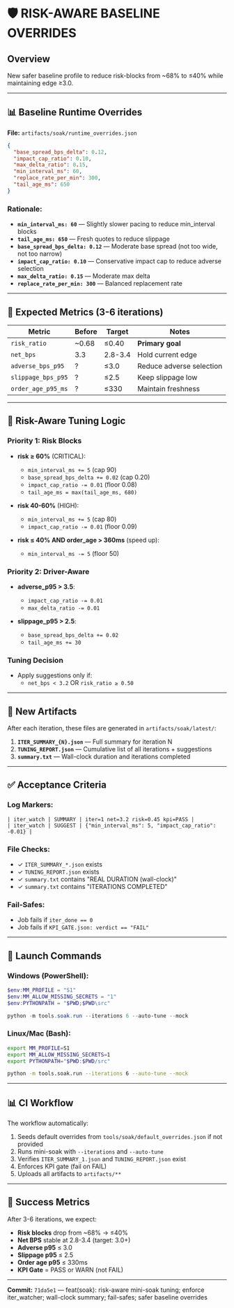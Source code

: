 # 🛡️ RISK-AWARE BASELINE OVERRIDES

## Overview
New safer baseline profile to reduce risk-blocks from ~68% to ≤40% while maintaining edge ≥3.0.

---

## 📊 Baseline Runtime Overrides

**File:** `artifacts/soak/runtime_overrides.json`

```json
{
  "base_spread_bps_delta": 0.12,
  "impact_cap_ratio": 0.10,
  "max_delta_ratio": 0.15,
  "min_interval_ms": 60,
  "replace_rate_per_min": 300,
  "tail_age_ms": 650
}
```

### Rationale:
- **`min_interval_ms: 60`** — Slightly slower pacing to reduce min_interval blocks
- **`tail_age_ms: 650`** — Fresh quotes to reduce slippage
- **`base_spread_bps_delta: 0.12`** — Moderate base spread (not too wide, not too narrow)
- **`impact_cap_ratio: 0.10`** — Conservative impact cap to reduce adverse selection
- **`max_delta_ratio: 0.15`** — Moderate max delta
- **`replace_rate_per_min: 300`** — Balanced replacement rate

---

## 🎯 Expected Metrics (3-6 iterations)

| Metric | Before | Target | Notes |
|--------|--------|--------|-------|
| `risk_ratio` | ~0.68 | ≤0.40 | **Primary goal** |
| `net_bps` | 3.3 | 2.8-3.4 | Hold current edge |
| `adverse_bps_p95` | ? | ≤3.0 | Reduce adverse selection |
| `slippage_bps_p95` | ? | ≤2.5 | Keep slippage low |
| `order_age_p95_ms` | ? | ≤330 | Maintain freshness |

---

## 🔧 Risk-Aware Tuning Logic

### Priority 1: Risk Blocks
- **risk ≥ 60%** (CRITICAL):
  - `min_interval_ms += 5` (cap 90)
  - `base_spread_bps_delta += 0.02` (cap 0.20)
  - `impact_cap_ratio -= 0.01` (floor 0.08)
  - `tail_age_ms = max(tail_age_ms, 680)`

- **risk 40-60%** (HIGH):
  - `min_interval_ms += 5` (cap 80)
  - `impact_cap_ratio -= 0.01` (floor 0.09)

- **risk ≤ 40% AND order_age > 360ms** (speed up):
  - `min_interval_ms -= 5` (floor 50)

### Priority 2: Driver-Aware
- **adverse_p95 > 3.5**:
  - `impact_cap_ratio -= 0.01`
  - `max_delta_ratio -= 0.01`

- **slippage_p95 > 2.5**:
  - `base_spread_bps_delta += 0.02`
  - `tail_age_ms += 30`

### Tuning Decision
- Apply suggestions only if:
  - `net_bps < 3.2` OR `risk_ratio ≥ 0.50`

---

## 📝 New Artifacts

After each iteration, these files are generated in `artifacts/soak/latest/`:

1. **`ITER_SUMMARY_{N}.json`** — Full summary for iteration N
2. **`TUNING_REPORT.json`** — Cumulative list of all iterations + suggestions
3. **`summary.txt`** — Wall-clock duration and iterations completed

---

## ✅ Acceptance Criteria

### Log Markers:
```
| iter_watch | SUMMARY | iter=1 net=3.2 risk=0.45 kpi=PASS |
| iter_watch | SUGGEST | {"min_interval_ms": 5, "impact_cap_ratio": -0.01} |
```

### File Checks:
- ✓ `ITER_SUMMARY_*.json` exists
- ✓ `TUNING_REPORT.json` exists
- ✓ `summary.txt` contains "REAL DURATION (wall-clock)"
- ✓ `summary.txt` contains "ITERATIONS COMPLETED"

### Fail-Safes:
- Job fails if `iter_done == 0`
- Job fails if `KPI_GATE.json: verdict == "FAIL"`

---

## 🚀 Launch Commands

### Windows (PowerShell):
```powershell
$env:MM_PROFILE = "S1"
$env:MM_ALLOW_MISSING_SECRETS = "1"
$env:PYTHONPATH = "$PWD;$PWD\src"

python -m tools.soak.run --iterations 6 --auto-tune --mock
```

### Linux/Mac (Bash):
```bash
export MM_PROFILE=S1
export MM_ALLOW_MISSING_SECRETS=1
export PYTHONPATH="$PWD:$PWD/src"

python -m tools.soak.run --iterations 6 --auto-tune --mock
```

---

## 📊 CI Workflow

The workflow automatically:
1. Seeds default overrides from `tools/soak/default_overrides.json` if not provided
2. Runs mini-soak with `--iterations` and `--auto-tune`
3. Verifies `ITER_SUMMARY_1.json` and `TUNING_REPORT.json` exist
4. Enforces KPI gate (fail on FAIL)
5. Uploads all artifacts to `artifacts/**`

---

## 🎯 Success Metrics

After 3-6 iterations, we expect:
- **Risk blocks** drop from ~68% → ≤40%
- **Net BPS** stable at 2.8-3.4 (target: 3.0+)
- **Adverse p95** ≤ 3.0
- **Slippage p95** ≤ 2.5
- **Order age p95** ≤ 330ms
- **KPI Gate** = PASS or WARN (not FAIL)

---

**Commit:** `71da5e1` — feat(soak): risk-aware mini-soak tuning; enforce iter_watcher; wall-clock summary; fail-safes; safer baseline overrides

